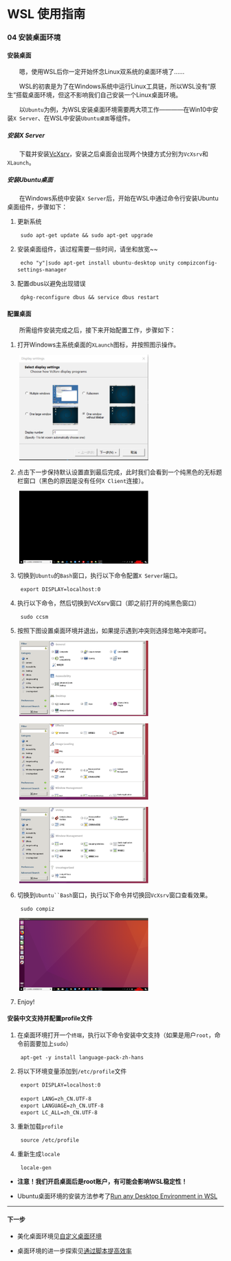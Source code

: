 # WSL 使用指南

### 04 安装桌面环境

#### 安装桌面

&emsp;&emsp;嗯，使用WSL后你一定开始怀念Linux双系统的桌面环境了……

&emsp;&emsp;WSL的初衷是为了在Windows系统中运行Linux工具链，所以WSL没有“原生”搭载桌面环境，但这不影响我们自己安装一个Linux桌面环境。

&emsp;&emsp;以`Ubuntu`为例，为WSL安装桌面环境需要两大项工作————在Win10中安装`X Server`、在WSL中安装`Ubuntu桌面`等组件。

##### 安装X Server

&emsp;&emsp;下载并安装[VcXsrv](https://sourceforge.net/projects/vcxsrv/)，安装之后桌面会出现两个快捷方式分别为`VcXsrv`和`XLaunch`。

##### 安装Ubuntu桌面

&emsp;&emsp;在Windows系统中安装`X Server`后，开始在WSL中通过命令行安装Ubuntu桌面组件，步骤如下：

1. 更新系统

        sudo apt-get update && sudo apt-get upgrade

2. 安装桌面组件，该过程需要一些时间，请坐和放宽~~

        echo "y"|sudo apt-get install ubuntu-desktop unity compizconfig-settings-manager

3. 配置dbus以避免出现错误

        dpkg-reconfigure dbus && service dbus restart

#### 配置桌面

&emsp;&emsp;所需组件安装完成之后，接下来开始配置工作，步骤如下：

1. 打开Windows主系统桌面的`XLaunch`图标，并按照图示操作。

&emsp;&emsp;<img width="300" src="../images/04-安装桌面环境/x1.png">

2. 点击下一步保持默认设置直到最后完成，此时我们会看到一个纯黑色的无标题栏窗口（黑色的原因是没有任何`X Client`连接）。

&emsp;&emsp;<img width="300" src="../images/04-安装桌面环境/x2.png">

3. 切换到`Ubuntu`的`Bash`窗口，执行以下命令配置`X Server`端口。

        export DISPLAY=localhost:0

4. 执行以下命令，然后切换到VcXsrv窗口（即之前打开的纯黑色窗口）

        sudo ccsm

5. 按照下图设置桌面环境并退出，如果提示遇到冲突则选择忽略冲突即可。

&emsp;&emsp;<img width="300" src="../images/04-安装桌面环境/ccsm1.png">

&emsp;&emsp;<img width="300" src="../images/04-安装桌面环境/ccsm2.png">

&emsp;&emsp;<img width="300" src="../images/04-安装桌面环境/ccsm3.png">

6. 切换到`Ubuntu``Bash`窗口，执行以下命令并切换回`VcXsrv`窗口查看效果。

        sudo compiz

&emsp;&emsp;<img width="300" src="../images/04-安装桌面环境/final.png">

7. Enjoy!


#### 安装中文支持并配置profile文件

1. 在桌面环境打开一个`终端`，执行以下命令安装中文支持（如果是用户`root`，命令前面要加上`sudo`）

        apt-get -y install language-pack-zh-hans

2. 将以下环境变量添加到`/etc/profile`文件

        export DISPLAY=localhost:0

        export LANG=zh_CN.UTF-8
        export LANGUAGE=zh_CN.UTF-8
        export LC_ALL=zh_CN.UTF-8

3. 重新加载`profile`

        source /etc/profile

4. 重新生成`locale`

        locale-gen
        
* **注意！我们开启桌面后是root账户，有可能会影响WSL稳定性！**

* Ubuntu桌面环境的安装方法参考了[Run any Desktop Environment in WSL](https://github.com/Microsoft/WSL/issues/637)

---
#### 下一步

* 美化桌面环境见[自定义桌面环境](05-自定义桌面环境.md)

* 桌面环境的进一步探索见[通过脚本提高效率](07-通过脚本提高效率.md)


